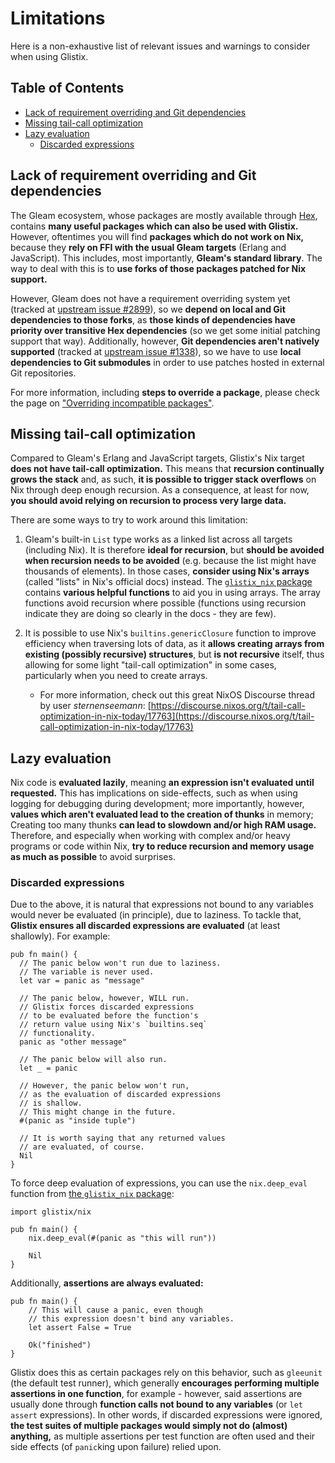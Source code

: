 # Limitations

Here is a non-exhaustive list of relevant issues and warnings to consider when using Glistix.

## Table of Contents

- [Lack of requirement overriding and Git dependencies](#lack-of-requirement-overriding-and-git-dependencies)
- [Missing tail-call optimization](#missing-tail-call-optimization)
- [Lazy evaluation](#lazy-evaluation)
    - [Discarded expressions](#discarded-expressions)

## Lack of requirement overriding and Git dependencies

The Gleam ecosystem, whose packages are mostly available through [Hex](https://hex.pm), contains **many useful packages which can also be used with Glistix.** However, oftentimes you will find **packages which do not work on Nix,** because they **rely on FFI with the usual Gleam targets** (Erlang and JavaScript). This includes, most importantly, **Gleam's standard library**. The way to deal with this is to **use forks of those packages patched for Nix support.**

However, Gleam does not have a requirement overriding system yet (tracked at [upstream issue #2899](https://github.com/gleam-lang/gleam/issues/2899)), so we **depend on local and Git dependencies to those forks**, as **those kinds of dependencies have priority over transitive Hex dependencies** (so we get some initial patching support that way). Additionally, however, **Git dependencies aren't natively supported** (tracked at [upstream issue #1338](https://github.com/gleam-lang/gleam/issues/1338)), so we have to use **local dependencies to Git submodules** in order to use patches hosted in external Git repositories.

For more information, including **steps to override a package**, please check the page on ["Overriding incompatible packages"](../recipes/overriding-packages.md).

## Missing tail-call optimization

Compared to Gleam's Erlang and JavaScript targets, Glistix's Nix target **does not have tail-call optimization.** This means that **recursion continually grows the stack** and, as such, **it is possible to trigger stack overflows** on Nix through deep enough recursion. As a consequence, at least for now, **you should avoid relying on recursion to process very large data.**

There are some ways to try to work around this limitation:

1. Gleam's built-in `List` type works as a linked list across all targets (including Nix). It is therefore **ideal for recursion**, but **should be avoided when recursion needs to be avoided** (e.g. because the list might have thousands of elements). In those cases, **consider using Nix's arrays** (called "lists" in Nix's official docs) instead. The [`glistix_nix` package](https://github.com/glistix/nix) contains **various helpful functions** to aid you in using arrays. The array functions avoid recursion where possible (functions using recursion indicate they are doing so clearly in the docs - they are few).

2. It is possible to use Nix's `builtins.genericClosure` function to improve efficiency when traversing lots of data, as it **allows creating arrays from existing (possibly recursive) structures**, but **is not recursive** itself, thus allowing for some light "tail-call optimization" in some cases, particularly when you need to create arrays.
    - For more information, check out this great NixOS Discourse thread by user _sternenseemann_: [https://discourse.nixos.org/t/tail-call-optimization-in-nix-today/17763](https://discourse.nixos.org/t/tail-call-optimization-in-nix-today/17763)

## Lazy evaluation

Nix code is **evaluated lazily**, meaning **an expression isn't evaluated until requested.** This has implications on side-effects, such as when using logging for debugging during development; more importantly, however, **values which aren't evaluated lead to the creation of thunks** in memory; Creating too many thunks **can lead to slowdown and/or high RAM usage.** Therefore, and especially when working with complex and/or heavy programs or code within Nix, **try to reduce recursion and memory usage as much as possible** to avoid surprises.

### Discarded expressions

Due to the above, it is natural that expressions not bound to any variables would never be evaluated (in principle), due to laziness. To tackle that, **Glistix ensures all discarded expressions are evaluated** (at least shallowly). For example:

```gleam
pub fn main() {
  // The panic below won't run due to laziness.
  // The variable is never used.
  let var = panic as "message"

  // The panic below, however, WILL run.
  // Glistix forces discarded expressions
  // to be evaluated before the function's
  // return value using Nix's `builtins.seq`
  // functionality.
  panic as "other message"

  // The panic below will also run.
  let _ = panic

  // However, the panic below won't run,
  // as the evaluation of discarded expressions
  // is shallow.
  // This might change in the future.
  #(panic as "inside tuple")

  // It is worth saying that any returned values
  // are evaluated, of course.
  Nil
}
```

To force deep evaluation of expressions, you can use the `nix.deep_eval` function from [the `glistix_nix` package](https://github.com/glistix/nix):

```gleam
import glistix/nix

pub fn main() {
    nix.deep_eval(#(panic as "this will run"))

    Nil
}
```

Additionally, **assertions are always evaluated:**

```gleam
pub fn main() {
    // This will cause a panic, even though
    // this expression doesn't bind any variables.
    let assert False = True

    Ok("finished")
}
```

Glistix does this as certain packages rely on this behavior, such as `gleeunit` (the default test runner), which generally **encourages performing multiple assertions in one function**, for example - however, said assertions are usually done through **function calls not bound to any variables** (or `let assert` expressions). In other words, if discarded expressions were ignored, **the test suites of multiple packages would simply not do (almost) anything,** as multiple assertions per test function are often used and their side effects (of `panic`king upon failure) relied upon.
